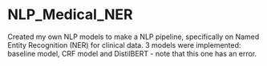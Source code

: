 # NLP_Medical_NER
Created my own NLP models to make a NLP pipeline, specifically on Named Entity Recognition (NER) for clinical data. 3 models were implemented: baseline model, CRF model and DistilBERT - note that this one has an error.
